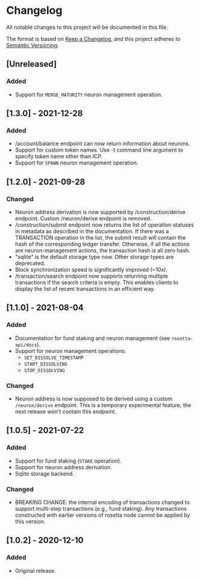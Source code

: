 # Changelog
All notable changes to this project will be documented in this file.

The format is based on [Keep a Changelog](https://keepachangelog.com/en/1.0.0/),
and this project adheres to [Semantic Versioning](https://semver.org/spec/v2.0.0.html).

## [Unreleased]
### Added
- Support for `MERGE_MATURITY` neuron management operation.

## [1.3.0] - 2021-12-28
### Added
- /account/balance endpoint can now return information about neurons.
- Support for custom token names.
  Use -t command line argument to specify token name other than ICP.
- Support for `SPAWN` neuron management operation.

## [1.2.0] - 2021-09-28
### Changed
- Neuron address derivation is now supported by /construction/derive endpoint.
  Custom /neuron/derive endpoint is removed.
- /construction/submit endpoint now returns the list of operation statuses in metadata as described in the documentation.
  If there was a TRANSACTION operation in the list, the submit result will contain the hash of the corresponding ledger transfer.
  Otherwise, if all the actions are neuron-management actions, the transaction hash is all zero hash.
- "sqlite" is the default storage type now.
  Other storage types are deprecated.
- Block synchronization speed is significantly improved (~10x).
- /transaction/search endpoint now supports returning multiple transactions if the search criteria is empty.
  This enables clients to display the list of recent transactions in an efficient way.

## [1.1.0] - 2021-08-04
### Added
- Documentation for fund staking and neuron management (see `rosetta-api/docs`).
- Support for neuron management operations:
  * `SET_DISSOLVE_TIMESTAMP`
  * `START_DISSOLVING`
  * `STOP_DISSOLVING`

### Changed
- Neuron address is now supposed to be derived using a custom `/neuron/derive` endpoint.
  This is a temporary experimental feature, the next release won't contain this endpoint.

## [1.0.5] - 2021-07-22
### Added
- Support for fund staking (`STAKE` operation).
- Support for neuron address derivation.
- Sqlite storage backend.

### Changed
- BREAKING CHANGE: the internal encoding of transactions changed to support multi-step transactions (e.g., fund staking).
  Any transactions constructed with earlier versions of rosetta node cannot be applied by this version.


## [1.0.2] - 2020-12-10
### Added
- Original release.
